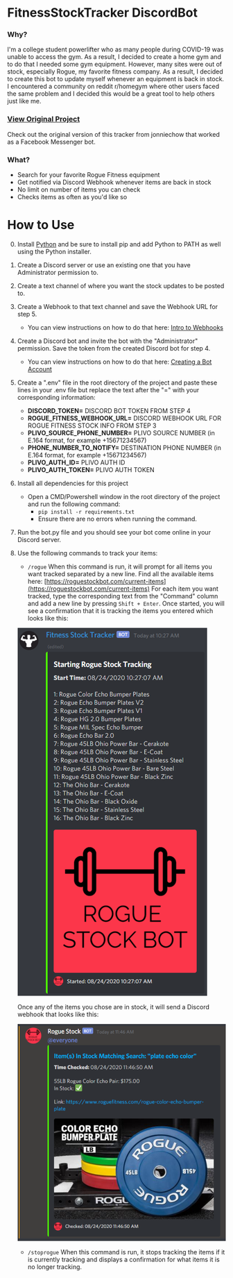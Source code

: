 # FitnessStockTracker DiscordBot
### Why?
I'm a college student powerlifter who as many people during COVID-19 was
unable to access the gym. As a result, I decided to create a home gym and to do
that I needed some gym equipment. However, many sites were out of stock, especially
Rogue, my favorite fitness company. As a result, I decided to create this bot
to update myself whenever an equipment is back in stock. I encountered a community
on reddit r/homegym where other users faced the same problem and I decided this would
be a great tool to help others just like me.

### [View Original Project](https://github.com/jonniechow/RogueStockBot/)
Check out the original version of this tracker from jonniechow that worked as a Facebook Messenger bot.

### What?
* Search for your favorite Rogue Fitness equipment
* Get notified via Discord Webhook whenever items are back in stock
* No limit on number of items you can check
* Checks items as often as you'd like so

# How to Use
0. Install [Python](https://www.python.org/downloads/) and be sure to install pip and add Python to PATH as well using the Python installer.
1. Create a Discord server or use an existing one that you have Administrator permission to.
2. Create a text channel of where you want the stock updates to be posted to.
3. Create a Webhook to that text channel and save the Webhook URL for step 5.
	- You can view instructions on how to do that here: [Intro to Webhooks](https://support.discord.com/hc/en-us/articles/228383668-Intro-to-Webhooks)
4. Create a Discord bot and invite the bot with the "Administrator" permission. Save the token from the created Discord bot for step 4.
	- You can view instructions on how to do that here: [Creating a Bot Account](https://discordpy.readthedocs.io/en/latest/discord.html)
5. Create a ".env" file in the root directory of the project and paste these lines in your .env file but replace the text after the "=" with your corresponding information:
	- **DISCORD_TOKEN=** DISCORD BOT TOKEN FROM STEP 4
	- **ROGUE_FITNESS_WEBHOOK_URL=** DISCORD WEBHOOK URL FOR ROGUE FITNESS STOCK INFO FROM STEP 3
	- **PLIVO_SOURCE_PHONE_NUMBER=** PLIVO SOURCE NUMBER (in E.164 format, for example +15671234567)
	- **PHONE_NUMBER_TO_NOTIFY=** DESTINATION PHONE NUMBER (in E.164 format, for example +15671234567)
	- **PLIVO_AUTH_ID=** PLIVO AUTH ID
	- **PLIVO_AUTH_TOKEN=** PLIVO AUTH TOKEN
6. Install all dependencies for this project
	- Open a CMD/Powershell window in the root directory of the project and run the following command:
		- ``pip install -r requirements.txt``
		- Ensure there are no errors when running the command.
7. Run the bot.py file and you should see your bot come online in your Discord server.
8. Use the following commands to track your items:
	- ``/rogue`` When this command is run, it will prompt for all items you want tracked separated by a new line. Find all the available items here: [https://roguestockbot.com/current-items](https://roguestockbot.com/current-items) For each item you want tracked, type the corresponding text from the "Command" column and add a new line by pressing ``Shift + Enter``. Once started, you will see a confirmation that it is tracking the items you entered which looks like this:
	
	![result](/images/Start-Tracking.png)

	Once any of the items you chose are in stock, it will send a Discord webhook that looks like this:

	![result](/images/InStock-Webhook.png)
	
	- ``/stoprogue`` When this command is run, it stops tracking the items if it is currently tracking and displays a confirmation for what items it is no longer tracking.